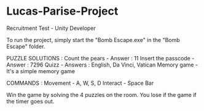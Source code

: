 # Lucas-Parise-Project
Recruitment Test - Unity Developer

To run the project, simply start the "Bomb Escape.exe" in the "Bomb Escape" folder.

PUZZLE SOLUTIONS :
Count the pears - Answer : 11
Insert the passcode - Answer : 7296
Quizz - Answers : English, Da Vinci, Vatican
Memory game - It's a simple memory game

COMMANDS :
Movement - A, W, S, D
Interact - Space Bar

Win the game by solving the 4 puzzles on the room.
You lose if the game if the timer goes out.
